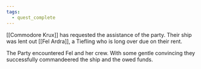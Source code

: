 ```yaml
---
tags:
  - quest_complete
---
```



[[Commodore Krux]] has requested the assistance of the party. Their ship was lent out [[Fel Ardra]], a Tiefling who is long over due on their rent. 

The Party encountered Fel and her crew. With some gentle convincing they successfully commandeered the ship and the owed funds. 